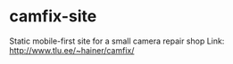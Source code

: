 # camfix-site
Static mobile-first site for a small camera repair shop
Link: http://www.tlu.ee/~hainer/camfix/
